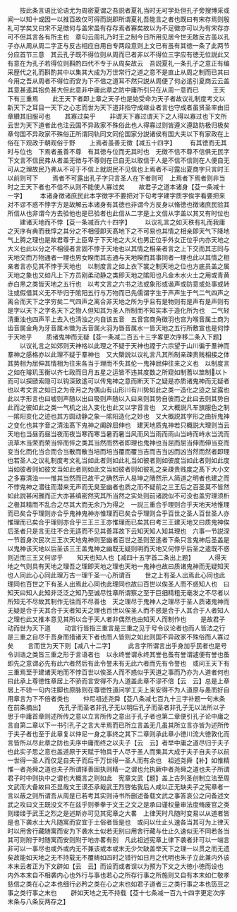 <!-- { "loadSidebar": true } -->
　　按此条言语比论语尤为周密夏谓之吾説者夏礼当时无可学处但孔子旁搜博采或闻一以知十或因一以推百故仅可得而説即所谓夏礼吾能言之者也既曰有宋存焉则殷礼可学矣又曰宋不足徴何与盖宋虽有存存焉者寡矣故以为不足徴亦可以为有宋存亦可不但其言各有所主也　章句云周礼乃时王之制今日所用见居今世无敢反古虽以孔子亦从周从周二字正与反古相应自用自专两段意则上文已有虽有其徳一条了此两节分应首节三意　其云孔子既不得位则从周而已者非以不得位三字应有徳无位説此又有意在为孔子若得位则斟酌四代不专于从周矣故云　吾説夏礼一条孔子之意正有编采歴代之礼而斟酌其中以集其大成为万世常行之道之意不是直止从周之制而已其曰今用之吾从周者不得位而安为下不倍之道耳不然只説从周便了何必逺引夏商云云盖其意甚逺其抱负甚大但此意非中庸此章之防中庸所引只在从周一意而已
　　王天下有三重焉
　　此王天下者即上章之天子也是始受命为天子者故议礼制度考文以新天下之耳目一天下之心志而世为天下道非指守成继业者言也守成者虽贤圣率由旧章纉其旧服可也
　　其寡过矣乎
　　非谓天下寡过谓天下之人得以寡过也下文所云世为天下道者此也注云国不异政家不殊俗此也人得寡过则皆遵义遵路防极归极矣　章句国不异政家不殊俗正所谓同轨同文同伦国家分説诸侯有国大夫以下有家政在上俗在下观政于朝观俗于野
　　上焉者虽善无徴【减五十四字】
　　有其徳而无其时与位也　下焉者虽善不尊　有其徳与位而无其时也　无徴不信不尊不信俱无民字下文言不信民弗从者盖无徴与不尊则在已自无以取信于人是不信不信则在人便自无可从之理故民乃弗从不可于不信上就説民不见信也上焉者不可露出夏商字只言时王以前则可下
　　焉者不可露出孔子字只言圣人在下者则可　上焉者下焉者则非当时之王天下者也不信不从则不能使人寡过矣
　　故君子之道本诸身【芟一条减十一字】
　　本诸身徴诸庶民此本字徴字不要把对下句考字建字质字俟字看要把来对不谬不惑不悖字方是故解云本诸身有其徳也非谓今方反身以脩徳也徴诸庶民验其所信从也非谓今方去验他也是已验者也此信从二字是上文信从字盖以其又有时位也
　　建诸天地而不悖【芟一条减百六十四字】
　　以议礼言之如天秩有礼而我庸之天序有典而我惇之其分之不相侵即天髙地下之不可易也其情之相亲即天气下降地气上腾之理也是故君尊于上臣卑于下天地之大义也男正位乎外女正位乎内亦天地之大义也此以分之不相侵者言固不悖于天地也以其情之相亲者言之上下交而其志同与天地交而万物通者一理也男女暌而其志通与天地暌而其事同者一理也此以其情之相亲者言亦见其不悖于天地也　以制度言之如上衣下裳之制天地之位也方底员盖之属天地之象也又如凡上下方员刚柔动静之类即天地之隂阳也凡金木水火土之用或青黄赤白黒之类皆天地之五行也　以考文言之六书之法或象形或谐声或防意或处事或转注或假借其义无不毕归于隂阳五行与万物而已先儒谓字生于声声生于气二气四声之离合而天下之字穷矣二气四声之离合非天地之所为乎且有是物则有是声有是声则有是字以天下之字名天下之物人但知其为圣人所制而不知实本于造化所为也　二气轻清重浊也四声平上去入也清浊之内自该五音　五音宫商角徴羽也宫为喉音属土商为齿音属金角为牙音属木徴为舌音属火羽为唇音属水一皆天地之五行所敷宣也是何悖于天地乎
　　质诸鬼神而无疑【芟一条减二百五十三字畧更次序移二条入下题】
　　以议礼言之如郊则天神格以此理之不疑于天神也禋于六宗望于山川徧于羣神而羣神之感格亦以此理不疑于羣神也　又大槩説以议礼言凡其所制亲疎贵贱相接之体其势相为屈伸其情相为往来各当于理而不失其伦一鬼神屈伸往来之义也　以制度言之如在璿玑玉衡以齐七政而日月五星之运皆不违其度数之所窥如制蓍以筮制以卜而可以探赜索隠可以钩深致逺可以传鬼神之意而断天下之疑是亦质诸鬼神而无疑者也以考文言之如日之为竒月之为偶山有山形川有川势如此之类一造化之迹之呈露也此以字形言也曰嘘则声随以出曰吸则声随以入曰来则其势自彼而之此曰去则其势自此而之彼如此之类一气机之出入变化也此又以字音言也　又大概説凡车旗服色之制一隂阳变化之迹也其方圆动静之象一隂阳造化之妙也　又大概説其字形之曲折鬼神之变化也其字音之清浊髙下鬼神之阖辟屈伸也　建天地质鬼神若只概説大理则当云天地也当昼而昼当夜而夜当寒而寒当暑而暑当风而风当雨而雨山当峙而峙水当流而流草木当荣而荣当悴而悴之类其当然而然者即理也鬼神也当屈而屈当伸而伸当变而变当化而化当合而合当散而散当培而培当覆而覆当吉而吉当凶而凶当然而然者即理也若圣人之议礼制度考文礼当如此者则如此礼当如彼者则如彼度当如此者则如此度当如彼者则如彼文当如此者则如此文当如彼者则如彼礼之亲疎贵贱度之髙下大小文之多寡清浊一一惟其当然而已故干之确然示人易坤之隤然示人简道之明者也建之而不悖鬼神之潜往而潜来无声而无臭至幽者也质之而不疑前之三王后之百圣莫不皆然如此説甚闲雅而正大亦甚缜密然究其所当然之实处则前诸説似不可没也盖穷理须析之极其精而不乱合之尽其大而无余乃为得之　一説三重合乎理则合乎天地天地惟理而已矣合乎理则亦合乎鬼神鬼神亦惟理而已矣合乎理则合乎百世之圣人百世圣人亦惟理而已矣合乎理则亦合乎三王三王亦惟理而已矣其曰考三王建天地又曰质鬼神俟后圣者只是言无往不合无适而不见其善耳故下云知天知人知其理也　六事一节説深一节首身次民次三王次天地鬼神则至幽者百世之圣则至逺者下条只言鬼神后圣盖是以鬼神该天地以后圣该三王盖鬼神之幽既无疑则明而天地又何悖乎后圣之逺既不惑则近而三王又何谬乎
　　知天也知人也【减四十五字首二条出上题】
　　人得天地之气则具有天地之理吾之理即天地之理也天地一鬼神也故曰质诸鬼神而无疑知天也人同此心心同此理万古一理千圣一心所谓百
　　世之上有圣人出焉此心同也此理同也百世之下有圣人出焉此心同也此理同也故曰百世以俟圣人而不惑知人也　曰知天曰知人此知非泛泛之知乃至诚尽性章所谓察之至于巨细精粗无毫发之不尽者以所知无不尽故其制作无往而不尽善也　天之理尽于鬼神人之理尽于圣人质诸鬼神而无疑是合于天其合于天者知天之理也百世以俟圣人而不惑是合于人其合于人者知人之理也此又推本意见其所以合于天人者非偶然也由知天人而制作也
　　是故君子动而世为天下道
　　动言行皆指三重言是三重之见于号令议论者也而人皆法之行是三重之自尽于吾身而措诸天下者也而人皆则之如此则国不异政家不殊俗而人寡过矣
　　言而世为天下则【减八十二字】
　　此言字所谓言出乎身加乎民者也是号令训诰之类皆三重之形于言语者也　以永终誉谓永终其誉也蚤有誉谓遽便有誉也蚤即先之意谓必先有此六者然后有此令誉未有无此六者而先有令誉也　或问王天下有三重焉至于建诸天地而不悖百世以俟圣人而不惑似乎天道之事而乃亦为人道者何也曰此承上尊徳性章居上不骄而言安得不为人道盖此章不谬不倍【云　云】总是上章居上不骄一句内注脚也原脉则在尊徳性道问学工夫上来安得不为人道原与愚而好自用章言为下不倍者类也
　　仲尼祖述尧舜【芟八条减七百九十三字补题一句末条在前条摘出】
　　先孔子而圣者非孔子无以明后孔子而圣者非孔子无以法所以子思于中庸首章则述所传之意以立言所传之意出于孔子者也第二章便引孔子论中庸之言自第二章以下一书引孔子之言大半焉而已所立言盖无几虽其所立言亦皆为述所传于夫子者也至于此章复以仲尼一身之事终之其下二章则承此章小徳川流大徳敦化而言皆所以尽此章之防也夫序中庸而终之以夫子【云　云】者举中庸之道尽归于夫子也此实子思之意也盖道原于天赋于物具于人尽于圣人而集其大成于夫子自夫子以前一世得一圣人而仅足自夫子而后千万世得一圣人而有余也　祖述尧舜【补】如惟精惟一者尧舜之道也夫子所谓择善固执则精一之谓也允执厥中者尧舜之道也夫子所谓君子时中则执中之谓也大概言之则如此　宪章文武【题】盖上古列圣创制立法至周文武而大备故曰丕显哉文王谟丕承哉武王烈啓佑我后人咸以正无缺夫子之宪章者一言以蔽之则所谓吾从周是已若考其实则诗书所删述备载文武之事答哀公之问备述文武之攻曰文王既没文不在兹乎则拳拳于文王之文之是承曰谨权量审法度脩废官之类则缕缕于武王之烈之是述斯亦可见其宪章之大畧　上律天时凡随时变易以从道者皆是也下袭水土大凡随寓而安宜于土俗者皆是也　或问以仕止乆速各当其可为上律天时以用舍行藏随寓而安为下袭水土似若无别曰用舍行藏与仕止久速似无不同若各当其可则附于时随寓而安则附于地亦畧有别　凡此祖述宪章上律下袭者非可以一端言非可以一事尽也或外或内无不兼该或本或末无少欠缺盖举天下之理一以贯之而无遗矣故能如天地之无不持载无不覆帱如四时之错行如日月之代明也朱子立此兼内外该本末云者正为下文辟如【云　云】而设而或者误以为预为下文之大徳小徳而设也　内外本末自不相袭内心也外行与事也若心之所存行事之所施则又自有本末如仁敬孝慈信之类在心之本也细行必矜之类在心之末也如君子道者三之类行事之本也笾豆之事之类行事之末也
　　辟如天地之无不持载【芟十七条减一百九十四字更定次序末条与八条反两存之】
